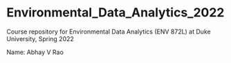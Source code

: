 # Environmental_Data_Analytics_2022

Course repository for Environmental Data Analytics (ENV 872L) at Duke University, Spring 2022

Name: Abhay V Rao
